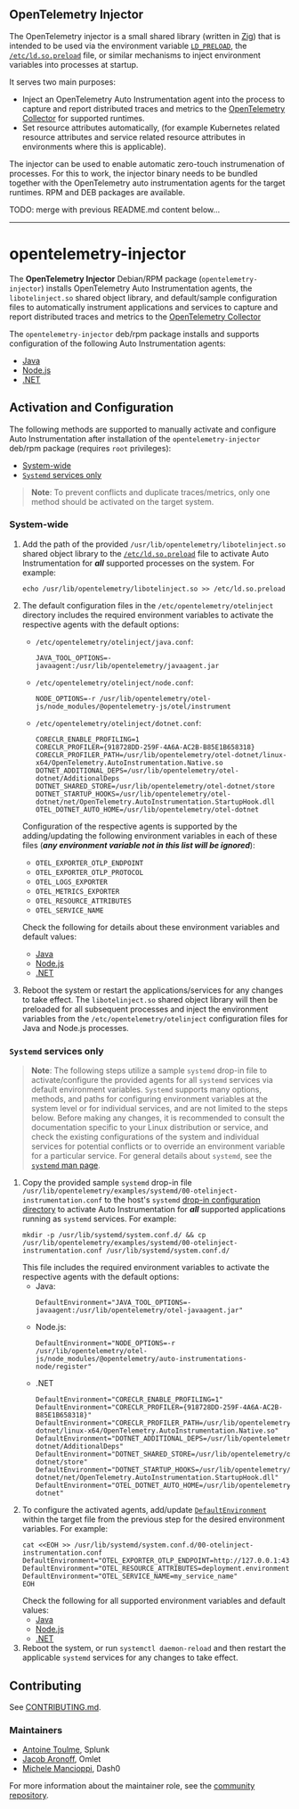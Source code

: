 ## OpenTelemetry Injector

The OpenTelemetry injector is a small shared library (written in [Zig](https://ziglang.org/)) that is intended to be
used via the environment variable [`LD_PRELOAD`](https://man7.org/linux/man-pages/man8/ld.so.8.html#ENVIRONMENT), the
[`/etc/ld.so.preload`](https://man7.org/linux/man-pages/man8/ld.so.8.html#FILES) file, or similar mechanisms to inject
environment variables into processes at startup.

It serves two main purposes:
* Inject an OpenTelemetry Auto Instrumentation agent into the process to capture and report distributed traces and
  metrics to the [OpenTelemetry Collector](https://opentelemetry.io/docs/collector/) for supported runtimes.
* Set resource attributes automatically, (for example Kubernetes related resource attributes and service related
  resource attributes in environments where this is applicable).

The injector can be used to enable automatic zero-touch instrumenation of processes.
For this to work, the injector binary needs to be bundled together with the OpenTelemetry auto instrumentation agents
for the target runtimes.
RPM and DEB packages are available.

TODO: merge with previous README.md content below...

-----------

# opentelemetry-injector

The **OpenTelemetry Injector** Debian/RPM package
(`opentelemetry-injector`) installs OpenTelemetry Auto Instrumentation agents, the `libotelinject.so`
shared object library, and default/sample configuration files to automatically instrument applications and services to
capture and report distributed traces and metrics to the [OpenTelemetry Collector](https://opentelemetry.io/docs/collector/)

The `opentelemetry-injector` deb/rpm package installs and supports configuration of the following Auto
Instrumentation agents:

- [Java](https://opentelemetry.io/docs/zero-code/java/)
- [Node.js](https://opentelemetry.io/docs/zero-code/js/)
- [.NET](https://opentelemetry.io/docs/zero-code/dotnet/)

## Activation and Configuration

The following methods are supported to manually activate and configure Auto Instrumentation after installation of the
`opentelemetry-injector` deb/rpm package (requires `root` privileges):

- [System-wide](#system-wide)
- [`Systemd` services only](#systemd-services-only)

> **Note**: To prevent conflicts and duplicate traces/metrics, only one method should be activated on the target system.

### System-wide

1. Add the path of the provided `/usr/lib/opentelemetry/libotelinject.so` shared object library to the
   [`/etc/ld.so.preload`](https://man7.org/linux/man-pages/man8/ld.so.8.html#FILES) file to activate Auto
   Instrumentation for ***all*** supported processes on the system. For example:
   ```
   echo /usr/lib/opentelemetry/libotelinject.so >> /etc/ld.so.preload
   ```
2. The default configuration files in the `/etc/opentelemetry/otelinject` directory includes the required environment variables
   to activate the respective agents with the default options:
   - `/etc/opentelemetry/otelinject/java.conf`:
     ```
     JAVA_TOOL_OPTIONS=-javaagent:/usr/lib/opentelemetry/javaagent.jar
     ```
   - `/etc/opentelemetry/otelinject/node.conf`:
     ```
     NODE_OPTIONS=-r /usr/lib/opentelemetry/otel-js/node_modules/@opentelemetry-js/otel/instrument
     ```
   - `/etc/opentelemetry/otelinject/dotnet.conf`:
     ```
     CORECLR_ENABLE_PROFILING=1
     CORECLR_PROFILER={918728DD-259F-4A6A-AC2B-B85E1B658318}
     CORECLR_PROFILER_PATH=/usr/lib/opentelemetry/otel-dotnet/linux-x64/OpenTelemetry.AutoInstrumentation.Native.so
     DOTNET_ADDITIONAL_DEPS=/usr/lib/opentelemetry/otel-dotnet/AdditionalDeps
     DOTNET_SHARED_STORE=/usr/lib/opentelemetry/otel-dotnet/store
     DOTNET_STARTUP_HOOKS=/usr/lib/opentelemetry/otel-dotnet/net/OpenTelemetry.AutoInstrumentation.StartupHook.dll
     OTEL_DOTNET_AUTO_HOME=/usr/lib/opentelemetry/otel-dotnet
     ```
   Configuration of the respective agents is supported by the adding/updating the following environment variables in
   each of these files (***any environment variable not in this list will be ignored***):
   - `OTEL_EXPORTER_OTLP_ENDPOINT`
   - `OTEL_EXPORTER_OTLP_PROTOCOL`
   - `OTEL_LOGS_EXPORTER`
   - `OTEL_METRICS_EXPORTER`
   - `OTEL_RESOURCE_ATTRIBUTES`
   - `OTEL_SERVICE_NAME`

   Check the following for details about these environment variables and default values:
   - [Java](https://opentelemetry.io/docs/zero-code/java/agent/configuration/)
   - [Node.js](https://opentelemetry.io/docs/zero-code/js/configuration/)
   - [.NET](https://opentelemetry.io/docs/zero-code/dotnet/configuration/)
3. Reboot the system or restart the applications/services for any changes to take effect. The `libotelinject.so` shared
   object library will then be preloaded for all subsequent processes and inject the environment variables from the
   `/etc/opentelemetry/otelinject` configuration files for Java and Node.js processes.

### `Systemd` services only

> **Note**: The following steps utilize a sample `systemd` drop-in file to activate/configure the provided agents for
> all `systemd` services via default environment variables. `Systemd` supports many options, methods, and paths for
> configuring environment variables at the system level or for individual services, and are not limited to the steps
> below. Before making any changes, it is recommended to consult the documentation specific to your Linux distribution
> or service, and check the existing configurations of the system and individual services for potential conflicts or to
> override an environment variable for a particular service. For general details about `systemd`, see the
> [`systemd` man page](https://www.freedesktop.org/software/systemd/man/index.html).

1. Copy the provided sample `systemd` drop-in file
   `/usr/lib/opentelemetry/examples/systemd/00-otelinject-instrumentation.conf` to the host's `systemd`
   [drop-in configuration directory](https://www.freedesktop.org/software/systemd/man/systemd-system.conf.html) to
   activate Auto Instrumentation for ***all*** supported applications running as `systemd` services. For example:
   ```
   mkdir -p /usr/lib/systemd/system.conf.d/ && cp /usr/lib/opentelemetry/examples/systemd/00-otelinject-instrumentation.conf /usr/lib/systemd/system.conf.d/
   ```
   This file includes the required environment variables to activate the respective agents with the default options:
   - Java:
     ```
     DefaultEnvironment="JAVA_TOOL_OPTIONS=-javaagent:/usr/lib/opentelemetry/otel-javaagent.jar"
     ```
   - Node.js:
     ```
     DefaultEnvironment="NODE_OPTIONS=-r /usr/lib/opentelemetry/otel-js/node_modules/@opentelemetry/auto-instrumentations-node/register"
     ```
   - .NET
     ```
     DefaultEnvironment="CORECLR_ENABLE_PROFILING=1"
     DefaultEnvironment="CORECLR_PROFILER={918728DD-259F-4A6A-AC2B-B85E1B658318}"
     DefaultEnvironment="CORECLR_PROFILER_PATH=/usr/lib/opentelemetry/otel-dotnet/linux-x64/OpenTelemetry.AutoInstrumentation.Native.so"
     DefaultEnvironment="DOTNET_ADDITIONAL_DEPS=/usr/lib/opentelemetry/otel-dotnet/AdditionalDeps"
     DefaultEnvironment="DOTNET_SHARED_STORE=/usr/lib/opentelemetry/otel-dotnet/store"
     DefaultEnvironment="DOTNET_STARTUP_HOOKS=/usr/lib/opentelemetry/otel-dotnet/net/OpenTelemetry.AutoInstrumentation.StartupHook.dll"
     DefaultEnvironment="OTEL_DOTNET_AUTO_HOME=/usr/lib/opentelemetry/otel-dotnet"
     ```
2. To configure the activated agents, add/update [`DefaultEnvironment`](
   https://www.freedesktop.org/software/systemd/man/systemd-system.conf.html#DefaultEnvironment=) within the target file
   from the previous step for the desired environment variables. For example:
   ```
   cat <<EOH >> /usr/lib/systemd/system.conf.d/00-otelinject-instrumentation.conf
   DefaultEnvironment="OTEL_EXPORTER_OTLP_ENDPOINT=http://127.0.0.1:4317"
   DefaultEnvironment="OTEL_RESOURCE_ATTRIBUTES=deployment.environment=my_deployment_environment"
   DefaultEnvironment="OTEL_SERVICE_NAME=my_service_name"
   EOH
   ```
   Check the following for all supported environment variables and default values:
   - [Java](https://opentelemetry.io/docs/zero-code/java/agent/configuration/)
   - [Node.js](https://opentelemetry.io/docs/zero-code/js/configuration/)
   - [.NET](https://opentelemetry.io/docs/zero-code/dotnet/configuration/)
3. Reboot the system, or run `systemctl daemon-reload` and then restart the applicable `systemd` services for any
   changes to take effect.

## Contributing

See [CONTRIBUTING.md](CONTRIBUTING.md).

### Maintainers

- [Antoine Toulme](https://github.com/atoulme), Splunk
- [Jacob Aronoff](https://github.com/jaronoff97), Omlet
- [Michele Mancioppi](https://github.com/mmanciop), Dash0

For more information about the maintainer role, see the [community repository](https://github.com/open-telemetry/community/blob/main/guides/contributor/membership.md#maintainer).
